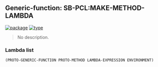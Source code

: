 ## Generic-function: SB-PCL:MAKE-METHOD-LAMBDA
[![package](https://img.shields.io/badge/Package-SB--PCL-5f9ea0.svg?style=social&colorA=999999)](../) [![type](https://img.shields.io/badge/Type-Generic--Function-5f9ea0.svg?style=social&colorA=999999)](../#generic-function) 

> No description.

### Lambda list
```
(PROTO-GENERIC-FUNCTION PROTO-METHOD LAMBDA-EXPRESSION ENVIRONMENT)
```
